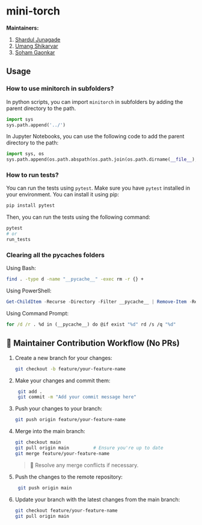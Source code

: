 # mini-torch

**Maintainers:**
1. [Shardul Junagade](https://github.com/ShardulJunagade)
2. [Umang Shikarvar](https://github.com/Umang-Shikarvar)
3. [Soham Gaonkar](https://github.com/Soham-Gaonkar)


## Usage

### How to use minitorch in subfolders?
In python scripts, you can import `minitorch` in subfolders by adding the parent directory to the path.
```python
import sys
sys.path.append('../')
```
In Jupyter Notebooks, you can use the following code to add the parent directory to the path:
```python
import sys, os
sys.path.append(os.path.abspath(os.path.join(os.path.dirname(__file__), '..')))
```

### How to run tests?
You can run the tests using `pytest`. Make sure you have `pytest` installed in your environment. You can install it using pip:
```bash
pip install pytest
```
Then, you can run the tests using the following command:
```bash
pytest
# or
run_tests
```


### Clearing all the pycaches folders
Using Bash:
```bash
find . -type d -name "__pycache__" -exec rm -r {} +
```
Using PowerShell:
```powershell
Get-ChildItem -Recurse -Directory -Filter __pycache__ | Remove-Item -Recurse -Force
```
Using Command Prompt:
```cmd
for /d /r . %d in (__pycache__) do @if exist "%d" rd /s /q "%d"
```


## 🚀 Maintainer Contribution Workflow (No PRs)
1. Create a new branch for your changes:
   ```bash
   git checkout -b feature/your-feature-name
   ```
2. Make your changes and commit them:
   ```bash
    git add .
    git commit -m "Add your commit message here"
    ```
3. Push your changes to your branch:
   ```bash
   git push origin feature/your-feature-name
   ```
4. Merge into the main branch:
   ```bash
   git checkout main
   git pull origin main         # Ensure you're up to date
   git merge feature/your-feature-name
   ```
   > 🔧 Resolve any merge conflicts if necessary.
5. Push the changes to the remote repository:
   ```bash
    git push origin main
    ```
6. Update your branch with the latest changes from the main branch:
   ```bash
   git checkout feature/your-feature-name
   git pull origin main
   ```
